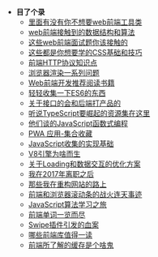- __目了个录__
  - [里面有没有你不想要web前端工具类](/utils.js)  
  - [web前端接触到的数据结构和算法](/data-structure)  
  - [这些web前端面试题你该接触的](/web-interview)  
  - [这些都是你想要学的CSS基础和技巧](/css-shit)  
  - [前端HTTP协议知识点](/web-http)  
  - [浏览器渲染一系列问题](/browser-render) 
  - [Web前端开发推荐阅读书籍](/browser-render) 
  - [轻轻收集一下ES6的东西](/es6)
  - [关于接口的会和后端打产品的](/api)
  - [听说TypeScript要崛起的资源集在这里](/typescript)
  - [他们谈的JavaScript函数式编程](/function)
  - [PWA 应用-集合收藏](/pwa)
  - [JavaScript收集的实现基础](/basis)
  - [V8引擎为啥而生](/v8)
  - [关于Loading和数据交互的优化方案](/loading-data)
  - [我在2017年离职之后](/dimission)
  - [那些我在重构网站的路上](/web-refactor)
  - [前端和浏览器滚动条的战火连天事迹](/scrollbar)
  - [JavaScript算法学习之旅](/js-arithmetic)
  - [前端单词一览而尽](/web-word)
  - [Swipe插件引发的血案](/swipe-murder)
  - [哪些前端库值得一读](/js-library)
  - [前端所了解的缓存是个啥鬼](/web-cache)

<!--
### TODO
vue 项目聚合
vue 基础
-->
